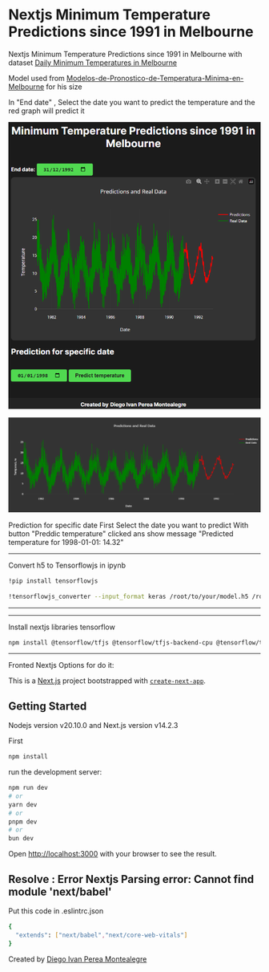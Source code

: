 # Nextjs Minimum Temperature Predictions since 1991 in Melbourne

Nextjs Minimum Temperature Predictions since 1991 in Melbourne with dataset [Daily Minimum Temperatures in Melbourne](https://raw.githubusercontent.com/jbrownlee/Datasets/master/daily-min-temperatures.csv) 

Model used from [Modelos-de-Pronostico-de-Temperatura-Minima-en-Melbourne](https://github.com/diegoperea20/Modelos-de-Pronostico-de-Temperatura-Minima-en-Melbourne/tree/main/modeloMLP) for his size 

In "End date" , Select the date you want to predict the temperature and the red graph will predict it
<p align="center">
  <img src="README-images/home.PNG" alt="Step1">
</p>

<p align="center">
  <img src="README-images/newplot.png" alt="Step2">
</p>

Prediction for specific date
First Select the date you want to predict  With button "Preddic temperature" clicked ans show message 
"Predicted temperature for 1998-01-01: 14.32"


----
Convert h5 to Tensorflowjs in ipynb
```bash
!pip install tensorflowjs
```
```bash
!tensorflowjs_converter --input_format keras /root/to/your/model.h5 /root/to/your/folder/save
```
-----

-----

Install nextjs libraries tensorflow
```bash
npm install @tensorflow/tfjs @tensorflow/tfjs-backend-cpu @tensorflow/tfjs-backend-webgl
```
-----

Fronted Nextjs Options for do it:


This is a [Next.js](https://nextjs.org/) project bootstrapped with [`create-next-app`](https://github.com/vercel/next.js/tree/canary/packages/create-next-app).

## Getting Started
Nodejs version v20.10.0 and Next.js version v14.2.3 

First
```bash
npm install
```
run the development server:

```bash
npm run dev
# or
yarn dev
# or
pnpm dev
# or
bun dev
```

Open [http://localhost:3000](http://localhost:3000) with your browser to see the result.

## Resolve : Error Nextjs Parsing error: Cannot find module 'next/babel'

Put this code in .eslintrc.json 
```bash
{
  "extends": ["next/babel","next/core-web-vitals"]
}
```

Created by [Diego Ivan Perea Montealegre](https://github.com/diegoperea20)